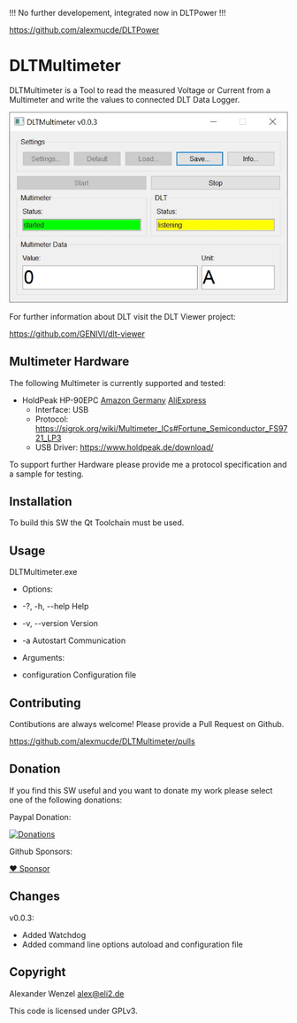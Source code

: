 !!! No further developement, integrated now in DLTPower !!!

https://github.com/alexmucde/DLTPower

# DLTMultimeter

DLTMultimeter is a Tool to read the measured Voltage or Current from a Multimeter and write the values to connected DLT Data Logger.

![Image of DLTMultimeter](https://github.com/alexmucde/DLTMultimeter/blob/main/doc/images/DLTMultimeter.jpg)

For further information about DLT visit the DLT Viewer project:

https://github.com/GENIVI/dlt-viewer

## Multimeter Hardware

The following Multimeter is currently supported and tested:

* HoldPeak HP-90EPC [Amazon Germany](https://amzn.to/3bIsPwT) [AliExpress](https://s.click.aliexpress.com/e/_AM1Vsi)
  * Interface: USB
  * Protocol: https://sigrok.org/wiki/Multimeter_ICs#Fortune_Semiconductor_FS9721_LP3
  * USB Driver: https://www.holdpeak.de/download/

To support further Hardware please provide me a protocol specification and a sample for testing.

## Installation

To build this SW the Qt Toolchain must be used.

## Usage

DLTMultimeter.exe

* Options:
*  -?, -h, --help          Help
*  -v, --version           Version
*  -a                      Autostart Communication

* Arguments:
*  configuration           Configuration file

## Contributing

Contibutions are always welcome! Please provide a Pull Request on Github.

https://github.com/alexmucde/DLTMultimeter/pulls

## Donation

If you find this SW useful and you want to donate my work please select one of the following donations:

Paypal Donation:

[![Donations](https://www.paypalobjects.com/en_US/DK/i/btn/btn_donateCC_LG.gif)](https://www.paypal.com/donate?hosted_button_id=YBWSNXYWJJP2Q)

Github Sponsors:

[:heart: Sponsor](https://github.com/sponsors/alexmucde)

## Changes

v0.0.3:

* Added Watchdog
* Added command line options autoload and configuration file

## Copyright

Alexander Wenzel <alex@eli2.de>

This code is licensed under GPLv3.
